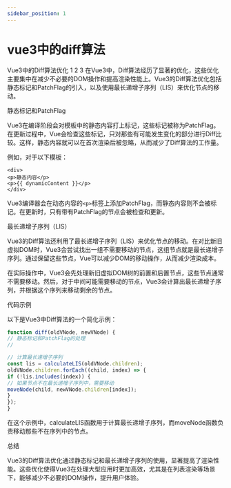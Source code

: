 ```yaml
---
sidebar_position: 1
---
```


# vue3中的diff算法

Vue3中的Diff算法优化
1
2
3
在Vue3中，Diff算法经历了显著的优化，这些优化主要集中在减少不必要的DOM操作和提高渲染性能上。Vue3的Diff算法优化包括静态标记和PatchFlag的引入，以及使用最长递增子序列（LIS）来优化节点的移动。

静态标记和PatchFlag

Vue3在编译阶段会对模板中的静态内容打上标记，这些标记被称为PatchFlag。在更新过程中，Vue会检查这些标记，只对那些有可能发生变化的部分进行Diff比较。这样，静态内容就可以在首次渲染后被忽略，从而减少了Diff算法的工作量。

例如，对于以下模板：

```vue
<div>
<p>静态内容</p>
<p>{{ dynamicContent }}</p>
</div>
```

Vue3编译器会在动态内容的`<p>`标签上添加PatchFlag，而静态内容则不会被标记。在更新时，只有带有PatchFlag的节点会被检查和更新。

最长递增子序列（LIS）

Vue3的Diff算法还利用了最长递增子序列（LIS）来优化节点的移动。在对比新旧虚拟DOM时，Vue3会尝试找出一组不需要移动的节点，这组节点就是最长递增子序列。通过保留这些节点，Vue可以减少DOM的移动操作，从而减少渲染成本。

在实际操作中，Vue3会先处理新旧虚拟DOM树的前置和后置节点，这些节点通常不需要移动。然后，对于中间可能需要移动的节点，Vue3会计算出最长递增子序列，并根据这个序列来移动剩余的节点。

代码示例

以下是Vue3中Diff算法的一个简化示例：

```js
function diff(oldVNode, newVNode) {
// 静态标记和PatchFlag的处理
//

// 计算最长递增子序列
const lis = calculateLIS(oldVNode.children);
oldVNode.children.forEach((child, index) => {
if (!lis.includes(index)) {
// 如果节点不在最长递增子序列中，需要移动
moveNode(child, newVNode.children[index]);
}
});
}
```
在这个示例中，calculateLIS函数用于计算最长递增子序列，而moveNode函数负责移动那些不在序列中的节点。

总结

Vue3的Diff算法优化通过静态标记和最长递增子序列的使用，显著提高了渲染性能。这些优化使得Vue3在处理大型应用时更加高效，尤其是在列表渲染等场景下，能够减少不必要的DOM操作，提升用户体验。


